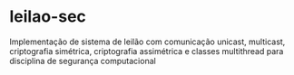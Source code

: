 # leilao-sec
Implementação de sistema de leilão com comunicação unicast, multicast, criptografia simétrica, criptografia assimétrica e classes multithread para disciplina de segurança computacional
